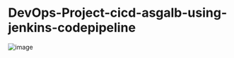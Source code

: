 # DevOps-Project-cicd-asgalb-using-jenkins-codepipeline
![image](https://github.com/singhritesh85/DevOps-Project-cicd-asgalb-using-jenkins-awscodedeploy/assets/56765895/8a65ad95-f41c-4c0b-a2c3-ea476b6fedfc)
